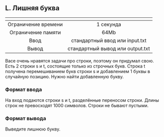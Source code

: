 ## L. Лишняя буква

| <!-- -->      |             <!-- -->             |
|:-------------:|:--------------------------------:|
| Ограничение времени	|            1 секунда             |
|Ограничение памяти	|               64Mb               |
|Ввод |  стандартный ввод или input.txt  |
|Вывод | стандартный вывод или output.txt |

Васе очень нравятся задачи про строки, поэтому он придумал свою. Есть 2 строки s и t, состоящие только из строчных букв. Строка t получена перемешиванием букв строки s и добавлением 1 буквы в случайную позицию. Нужно найти добавленную букву.

### Формат ввода
На вход подаются строки s и t, разделённые переносом строки. Длины строк не превосходят 1000 символов. Строки не бывают пустыми.
### Формат вывода
Выведите лишнюю букву.